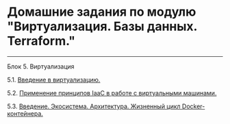 # Домашние задания по модулю "Виртуализация. Базы данных. Terraform."
***
Блок 5. Виртуализация

 5.1. [Введение в виртуализацию.](./05-virt-01-basics.md)

 5.2. [Применение принципов IaaC в работе с виртуальными машинами.](05-virt-02-iaac.md)

 5.3. [Введение. Экосистема. Архитектура. Жизненный цикл Docker-контейнера.](05-virt-03-docker.md)
